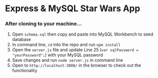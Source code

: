 # Express & MySQL Star Wars App

### After cloning to your machine...
  1. Open `schema.sql` then copy and paste into MySQL Workbench to seed database
  2. In command line, `cd` into the repo and run `npm install`
  3. Open the `server.js` file and update Line 25 (`var sqlPassword = "yourPassword";`) with your MySQL password
  4. Save changes and run `node server.js` in command line
  5. Open to `http://localhost:3000/` in the browser to check out the functionality
